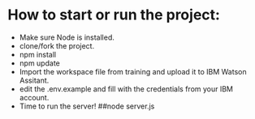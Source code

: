 # How to start or run the project:

- Make sure Node is installed.
- clone/fork the project. 
- npm install
- npm update
- Import the workspace file from training and upload it to IBM Watson Assitant.
- edit the .env.example and fill with the credentials from your IBM account.
- Time to run the server!  ##node server.js

